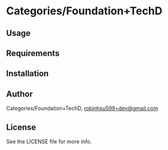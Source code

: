 # Categories/Foundation+TechD


## Usage


## Requirements


## Installation


## Author

Categories/Foundation+TechD, robinhsu599+dev@gmail.com

## License

See the LICENSE file for more info.

